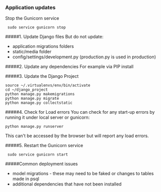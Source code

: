 ### Application updates

Stop the Gunicorn service

```
 sudo service gunicorn stop
```

#####1. Update Django files
But do not update:
- application migrations folders 
- static/media folder
- config/settings/development.py (production.py is used in production)

#####2. Update any dependencies
For example via PIP install

#####3. Update the Django Project
```
source ~/.virtualenvs/env/bin/activate
cd ~/django_project
python manage.py makemigrations
python manage.py migrate
python manage.py collectstatic
```

#####4. Check for Load errors
You can check for any start-up errors by running it under local server or gunicorn:
```
python manage.py runserver
```
This can't be accessed by the browser but will report any load errors.

#####5. Restart the Gunicorn service
```
 sudo service gunicorn start
```


#####Common deployment issues
- model migrations - these may need to be faked or changes to tables made in psql
- additional dependencies that have not been installed